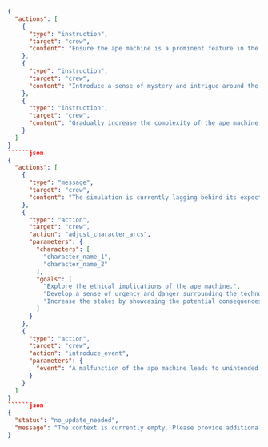 ```json
{
  "actions": [
    {
      "type": "instruction",
      "target": "crew",
      "content": "Ensure the ape machine is a prominent feature in the simulation. Encourage interaction with the machine, even if it is not fully understood."
    },
    {
      "type": "instruction",
      "target": "crew",
      "content": "Introduce a sense of mystery and intrigue around the ape machine. Encourage speculation and conflicting interpretations of its purpose and capabilities."
    },
    {
      "type": "instruction",
      "target": "crew",
      "content": "Gradually increase the complexity of the ape machine's interactions with the actors. Start with simple responses and gradually introduce more nuanced and complex behaviors."
    }
  ]
}
``````json
{
  "actions": [
    {
      "type": "message",
      "target": "crew",
      "content": "The simulation is currently lagging behind its expected trajectory. The introduction of the ape machine is intriguing, but it feels disconnected from the overall narrative. Focus on building a stronger connection between the ape machine and the characters' motivations. Emphasize the potential for conflict and tension that this technology brings, ensuring it becomes a driving force in the story."
    },
    {
      "type": "action",
      "target": "crew",
      "action": "adjust_character_arcs",
      "parameters": {
        "characters": [
          "character_name_1",
          "character_name_2"
        ],
        "goals": [
          "Explore the ethical implications of the ape machine.",
          "Develop a sense of urgency and danger surrounding the technology.",
          "Increase the stakes by showcasing the potential consequences of the ape machine."
        ]
      }
    },
    {
      "type": "action",
      "target": "crew",
      "action": "introduce_event",
      "parameters": {
        "event": "A malfunction of the ape machine leads to unintended consequences, raising concerns about safety and control."
      }
    }
  ]
}
``````json
{
  "status": "no_update_needed",
  "message": "The context is currently empty. Please provide additional details or context to analyze the story's progression."
}
